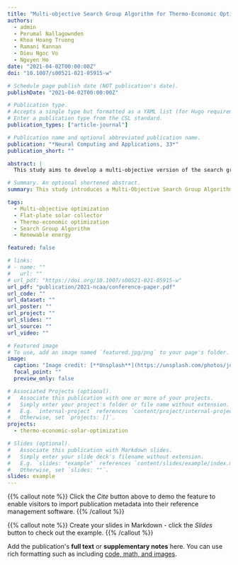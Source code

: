 ```yaml
---
title: "Multi-objective Search Group Algorithm for Thermo-Economic Optimization of Flat-Plate Solar Collector"
authors:
  - admin
  - Perumal Nallagownden
  - Khoa Hoang Truong
  - Ramani Kannan
  - Dieu Ngoc Vo
  - Nguyen Ho
date: "2021-04-02T00:00:00Z"
doi: "10.1007/s00521-021-05915-w"

# Schedule page publish date (NOT publication's date).
publishDate: "2021-04-02T00:00:00Z"

# Publication type.
# Accepts a single type but formatted as a YAML list (for Hugo requirements).
# Enter a publication type from the CSL standard.
publication_types: ["article-journal"]

# Publication name and optional abbreviated publication name.
publication: "*Neural Computing and Applications, 33*"
publication_short: ""

abstract: |
  This study aims to develop a multi-objective version of the search group algorithm (SGA) called the multi-objective search group algorithm (MOSGA) to help determine thermo-economic optimization of flat-plate solar collector (FPSC) systems. The MOSGA is tested on several benchmark problems and applied to the thermo-economic optimization of FPSC systems, using four different working fluids: pure water, SiO2, Al2O3, and CuO nanofluids. The results demonstrate that the MOSGA is robust and effective, achieving improvements in thermal efficiency and reductions in total annual cost compared to other optimization methods.

# Summary. An optional shortened abstract.
summary: This study introduces a Multi-Objective Search Group Algorithm (MOSGA) for optimizing the thermo-economic performance of flat-plate solar collectors, demonstrating significant improvements in thermal efficiency and cost-effectiveness.

tags:
  - Multi-objective optimization
  - Flat-plate solar collector
  - Thermo-economic optimization
  - Search Group Algorithm
  - Renewable energy

featured: false

# links:
# - name: ""
#   url: ""
# url_pdf: "https://doi.org/10.1007/s00521-021-05915-w"
url_pdf: "publication/2021-ncaa/conference-paper.pdf"
url_code: ""
url_dataset: ""
url_poster: ""
url_project: ""
url_slides: ""
url_source: ""
url_video: ""

# Featured image
# To use, add an image named `featured.jpg/png` to your page's folder.
image:
  caption: "Image credit: [**Unsplash**](https://unsplash.com/photos/jdD8gXaTZsc)"
  focal_point: ""
  preview_only: false

# Associated Projects (optional).
#   Associate this publication with one or more of your projects.
#   Simply enter your project's folder or file name without extension.
#   E.g. `internal-project` references `content/project/internal-project/index.md`.
#   Otherwise, set `projects: []`.
projects:
  - thermo-economic-solar-optimization

# Slides (optional).
#   Associate this publication with Markdown slides.
#   Simply enter your slide deck's filename without extension.
#   E.g. `slides: "example"` references `content/slides/example/index.md`.
#   Otherwise, set `slides: ""`.
slides: example
---
```


{{% callout note %}}
Click the _Cite_ button above to demo the feature to enable visitors to import publication metadata into their reference management software.
{{% /callout %}}

{{% callout note %}}
Create your slides in Markdown - click the _Slides_ button to check out the example.
{{% /callout %}}

Add the publication's **full text** or **supplementary notes** here. You can use rich formatting such as including [code, math, and images](https://docs.hugoblox.com/content/writing-markdown-latex/).

